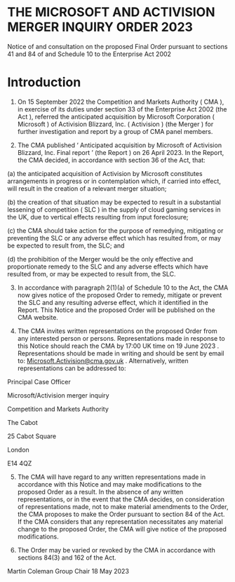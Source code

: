 # THE MICROSOFT AND ACTIVISION MERGER INQUIRY ORDER 2023

Notice of and consultation on the proposed Final Order pursuant to sections 41 and 84 of and Schedule 10 to the Enterprise Act 2002

# Introduction

1. On 15 September 2022 the Competition and Markets Authority ( CMA ), in exercise of its duties under section 33 of the Enterprise Act 2002 (the Act ), referred the anticipated acquisition by Microsoft Corporation ( Microsoft ) of Activision Blizzard, Inc. ( Activision ) (the Merger ) for further investigation and report by a group of CMA panel members.

2. The CMA published ‘ Anticipated acquisition by Microsoft of Activision Blizzard, Inc. Final report ’ (the Report ) on 26 April 2023. In the Report, the CMA decided, in accordance with section 36 of the Act, that:


(a) the anticipated acquisition of Activision by Microsoft constitutes arrangements in progress or in contemplation which, if carried into effect, will result in the creation of a relevant merger situation;

(b) the creation of that situation may be expected to result in a substantial lessening of competition ( SLC ) in the supply of cloud gaming services in the UK, due to vertical effects resulting from input foreclosure;

(c) the CMA should take action for the purpose of remedying, mitigating or preventing the SLC or any adverse effect which has resulted from, or may be expected to result from, the SLC; and

(d) the prohibition of the Merger would be the only effective and proportionate remedy to the SLC and any adverse effects which have resulted from, or may be expected to result from, the SLC.

3. In accordance with paragraph 2(1)(a) of Schedule 10 to the Act, the CMA now gives notice of the proposed Order to remedy, mitigate or prevent the SLC and any resulting adverse effect, which it identified in the Report. This Notice and the proposed Order will be published on the CMA website.

4. The CMA invites written representations on the proposed Order from any interested person or persons. Representations made in response to this Notice should reach the CMA by 17:00 UK time on 19 June 2023 . Representations should be made in writing and should be sent by email to: [Microsoft.Activision@cma.gov.uk](mailto:Microsoft.Activision@cma.gov.uk) . Alternatively, written representations can be addressed to:


Principal Case Officer

Microsoft/Activision merger inquiry

Competition and Markets Authority

The Cabot

25 Cabot Square

London

E14 4QZ

5. The CMA will have regard to any written representations made in accordance with this Notice and may make modifications to the proposed Order as a result. In the absence of any written representations, or in the event that the CMA decides, on consideration of representations made, not to make material amendments to the Order, the CMA proposes to make the Order pursuant to section 84 of the Act. If the CMA considers that any representation necessitates any material change to the proposed Order, the CMA will give notice of the proposed modifications.

6. The Order may be varied or revoked by the CMA in accordance with sections 84(3) and 162 of the Act.


Martin Coleman Group Chair 18 May 2023